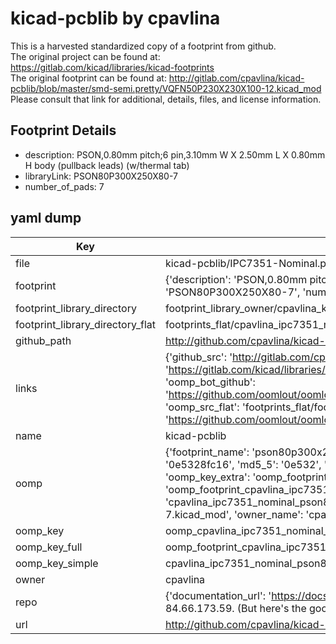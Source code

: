# kicad-pcblib by cpavlina  
This is a harvested standardized copy of a footprint from github.  
The original project can be found at:  
https://gitlab.com/kicad/libraries/kicad-footprints  
The original footprint can be found at:
http://gitlab.com/cpavlina/kicad-pcblib/blob/master/smd-semi.pretty/VQFN50P230X230X100-12.kicad_mod
Please consult that link for additional, details, files, and license information.  
## Footprint Details
* description: PSON,0.80mm pitch;6 pin,3.10mm W X 2.50mm L X 0.80mm H body (pullback leads) (w/thermal tab)  
* libraryLink: PSON80P300X250X80-7  
* number_of_pads: 7  
## yaml dump  
| Key | Value |  
| --- | --- |  
| file | kicad-pcblib/IPC7351-Nominal.pretty/PSON80P300X250X80-7.kicad_mod |  
| footprint | {'description': 'PSON,0.80mm pitch;6 pin,3.10mm W X 2.50mm L X 0.80mm H body (pullback leads) (w/thermal tab)', 'libraryLink': 'PSON80P300X250X80-7', 'number_of_pads': 7} |  
| footprint_library_directory | footprint_library_owner/cpavlina_kicad-pcblib |  
| footprint_library_directory_flat | footprints_flat/cpavlina_ipc7351_nominal_pson80p300x250x80_7/working |  
| github_path | http://github.com/cpavlina/kicad-pcblib/blob/master/IPC7351-Nominal.pretty/PSON80P300X250X80-7.kicad_mod |  
| links | {'github_src': 'http://gitlab.com/cpavlina/kicad-pcblib/blob/master/smd-semi.pretty/VQFN50P230X230X100-12.kicad_mod', 'github_src_repo': 'https://gitlab.com/kicad/libraries/kicad-footprints', 'oomp_bot': 'footprints/cpavlina_ipc7351_nominal_pson80p300x250x80_7/working', 'oomp_bot_github': 'https://github.com/oomlout/oomlout_oomp_footprint_bot/tree/main/footprints/cpavlina_ipc7351_nominal_pson80p300x250x80_7/working', 'oomp_src_flat': 'footprints_flat/footprints_flat/cpavlina_ipc7351_nominal_pson80p300x250x80_7/working', 'oomp_src_flat_github': 'https://github.com/oomlout/oomlout_oomp_footprint_src/tree/main/footprints_flat/cpavlina_ipc7351_nominal_pson80p300x250x80_7/working'} |  
| name | kicad-pcblib |  
| oomp | {'footprint_name': 'pson80p300x250x80_7', 'library_name': 'ipc7351_nominal', 'md5': '0e5328fc161dc35e958d8e392a9d04f2', 'md5_10': '0e5328fc16', 'md5_5': '0e532', 'md5_6': '0e5328', 'oomp_key': 'oomp_cpavlina_ipc7351_nominal_pson80p300x250x80_7', 'oomp_key_extra': 'oomp_footprint_cpavlina_ipc7351_nominal_pson80p300x250x80_7', 'oomp_key_full': 'oomp_footprint_cpavlina_ipc7351_nominal_pson80p300x250x80_7_0e5328', 'oomp_key_simple': 'cpavlina_ipc7351_nominal_pson80p300x250x80_7', 'original_filename': 'kicad-pcblib/IPC7351-Nominal.pretty/PSON80P300X250X80-7.kicad_mod', 'owner_name': 'cpavlina'} |  
| oomp_key | oomp_cpavlina_ipc7351_nominal_pson80p300x250x80_7 |  
| oomp_key_full | oomp_footprint_cpavlina_ipc7351_nominal_pson80p300x250x80_7 |  
| oomp_key_simple | cpavlina_ipc7351_nominal_pson80p300x250x80_7 |  
| owner | cpavlina |  
| repo | {'documentation_url': 'https://docs.github.com/rest/overview/resources-in-the-rest-api#rate-limiting', 'message': "API rate limit exceeded for 84.66.173.59. (But here's the good news: Authenticated requests get a higher rate limit. Check out the documentation for more details.)"} |  
| url | http://github.com/cpavlina/kicad-pcblib |  

